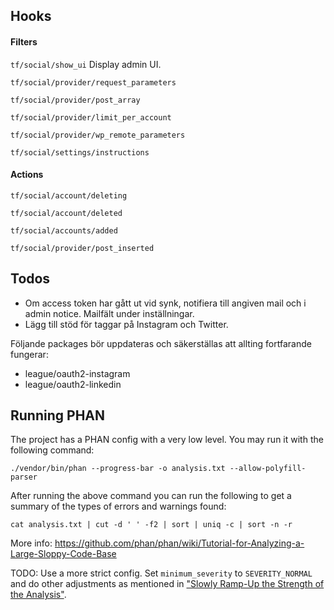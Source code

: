 ## Hooks ##

#### Filters ####

`tf/social/show_ui` Display admin UI.

`tf/social/provider/request_parameters`

`tf/social/provider/post_array`

`tf/social/provider/limit_per_account`

`tf/social/provider/wp_remote_parameters`

`tf/social/settings/instructions`

#### Actions ####

`tf/social/account/deleting`

`tf/social/account/deleted`

`tf/social/accounts/added`

`tf/social/provider/post_inserted`

## Todos ##

- Om access token har gått ut vid synk, notifiera till angiven mail och i admin notice. Mailfält under inställningar.
- Lägg till stöd för taggar på Instagram och Twitter.

Följande packages bör uppdateras och säkerställas att allting fortfarande fungerar:

- league/oauth2-instagram
- league/oauth2-linkedin

## Running PHAN

The project has a PHAN config with a very low level. You may run it with the following command:

```
./vendor/bin/phan --progress-bar -o analysis.txt --allow-polyfill-parser
```

After running the above command you can run the following to get a summary of the types of errors and warnings found:

```
cat analysis.txt | cut -d ' ' -f2 | sort | uniq -c | sort -n -r
```

More info: https://github.com/phan/phan/wiki/Tutorial-for-Analyzing-a-Large-Sloppy-Code-Base

TODO: Use a more strict config. Set `minimum_severity` to `SEVERITY_NORMAL` and do other adjustments as mentioned in ["Slowly Ramp-Up the Strength of the Analysis"](https://github.com/phan/phan/wiki/Tutorial-for-Analyzing-a-Large-Sloppy-Code-Base#slowly-ramp-up-the-strength-of-the-analysis).
